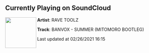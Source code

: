 ## Currently Playing on SoundCloud

[<img align="left" width="100" src="https://i1.sndcdn.com/artworks-000151732166-sv7psj-t50x50.jpg">](https://soundcloud.com/ravetoolz/rave-tool-28)

**Artist**: RAVE TOOLZ 

**Track**: BANVOX - SUMMER (MITOMORO BOOTLEG)

Last updated at 02/26/2021 16:15
